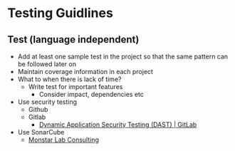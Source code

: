 # Testing Guidlines

## Test (language independent)

- Add at least one sample test in the project so that the same pattern can be followed later on
- Maintain coverage information in each project
- What to when there is lack of time?
  - Write test for important features
    - Consider impact, dependencies etc
- Use security testing
  - Github
  - Gitlab
    - [Dynamic Application Security Testing (DAST) | GitLab](https://docs.gitlab.com/ee/user/application_security/dast/)
- Use SonarCube
  - [Monstar Lab Consulting](https://sonarcloud.io/organizations/monstar-lab-consulting/projects)
